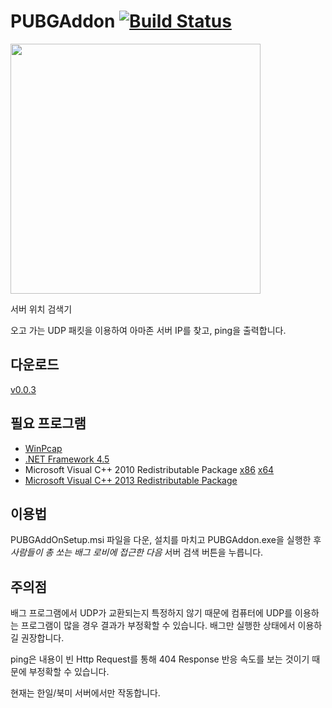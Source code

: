 # PUBGAddon [![Build Status](https://travis-ci.org/handrake/PUBGAddon.svg?branch=master)](https://travis-ci.org/handrake/PUBGAddon)

<img src="https://i.imgur.com/1kNqXhM.png" width="400">

서버 위치 검색기

오고 가는 UDP 패킷을 이용하여 아마존 서버 IP를 찾고, ping을 출력합니다.

## 다운로드

[v0.0.3](https://github.com/handrake/PUBGAddon/releases/download/0.0.3/PUBGAddOnSetup.msi)

## 필요 프로그램

* [WinPcap](http://www.winpcap.org)
* [.NET Framework 4.5](https://www.microsoft.com/en-us/download/details.aspx?id=30653)
* Microsoft Visual C++ 2010 Redistributable Package [x86](http://www.microsoft.com/en-us/download/details.aspx?id=5555) [x64](http://www.microsoft.com/en-us/download/details.aspx?id=14632)
* [Microsoft Visual C++ 2013 Redistributable Package](https://www.microsoft.com/en-us/download/details.aspx?id=40784)

## 이용법

PUBGAddOnSetup.msi 파일을 다운, 설치를 마치고 PUBGAddon.exe을 실행한 후 *사람들이 총 쏘는 배그 로비에 접근한 다음* 서버 검색 버튼을 누릅니다.

## 주의점

배그 프로그램에서 UDP가 교환되는지 특정하지 않기 때문에 컴퓨터에 UDP를 이용하는 프로그램이 많을 경우 결과가 부정확할 수 있습니다. 배그만 실행한 상태에서 이용하길 권장합니다.

ping은 내용이 빈 Http Request를 통해 404 Response 반응 속도를 보는 것이기 때문에 부정확할 수 있습니다.

현재는 한일/북미 서버에서만 작동합니다.
